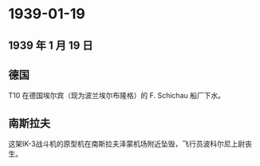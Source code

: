# 1939-01-19

## 1939 年 1 月 19 日

## 德国

T10 在德国埃尔宾（现为波兰埃尔布隆格）的 F. Schichau 船厂下水。

## 南斯拉夫

这架IK-3战斗机的原型机在南斯拉夫泽蒙机场附近坠毁，飞行员波科尔尼上尉丧生。

